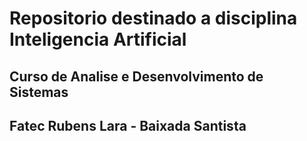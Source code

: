 # Repositorio destinado a disciplina Inteligencia Artificial

## Curso de Analise e Desenvolvimento de Sistemas

## Fatec Rubens Lara - Baixada Santista
